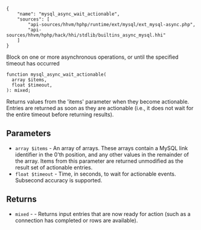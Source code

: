 ``` yamlmeta
{
    "name": "mysql_async_wait_actionable",
    "sources": [
        "api-sources/hhvm/hphp/runtime/ext/mysql/ext_mysql-async.php",
        "api-sources/hhvm/hphp/hack/hhi/stdlib/builtins_async_mysql.hhi"
    ]
}
```




Block on one or more asynchronous operations, or until the specified timeout
has occurred




``` Hack
function mysql_async_wait_actionable(
  array $items,
  float $timeout,
): mixed;
```




Returns values from the 'items' parameter when they become
actionable. Entries are returned as soon as they are actionable (i.e., it
does not wait for the entire timeout before returning results).




## Parameters




+ ` array $items ` - An array of arrays. These arrays contain a MySQL link
  identifier in the 0'th position, and any other values
  in the remainder of the array. Items from this
  parameter are returned unmodified as the result set
  of actionable entries.
+ ` float $timeout ` - Time, in seconds, to wait for actionable events.
  Subsecond accuracy is supported.




## Returns




* ` mixed ` - - Returns input entries that are now ready for action (such as
  a connection has completed or rows are available).
<!-- HHAPIDOC -->
